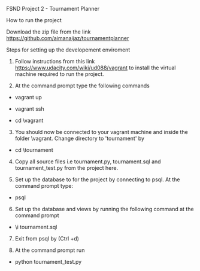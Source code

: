 FSND Project 2 - Tournament Planner

How to run the project

Download the zip file from the link https://github.com/aimanaijaz/tournamentplanner

Steps for setting up the developement enviroment

1. Follow instructions from this link https://www.udacity.com/wiki/ud088/vagrant to install the virtual machine required to run the project. 

2. At the command prompt type the following commands

- vagrant up

- vagrant ssh

- cd \vagrant

3. You should now be connected to your vagrant machine and inside the folder \vagrant. Change directory to 'tournament' by

- cd \tournament

4. Copy all source files i.e tournament.py, tournament.sql and tournament_test.py from the project here. 

5. Set up the database to for the project by connecting to psql. At the command prompt type:

- psql

6. Set up the database and views by running the following command at the command prompt 

- \i tournament.sql

7. Exit from psql by (Ctrl +d)

8. At the command prompt run

- python tournament_test.py
